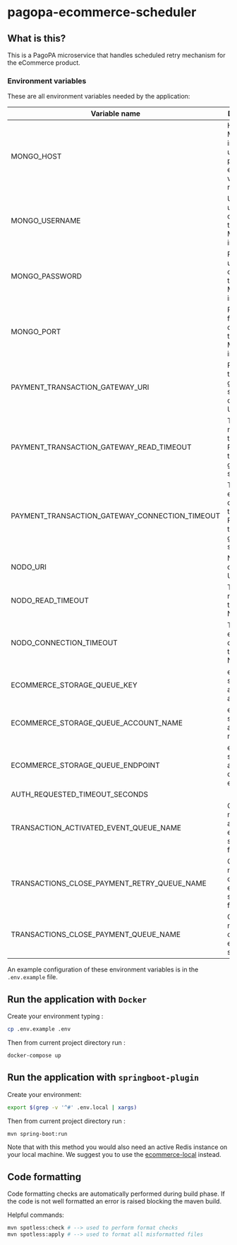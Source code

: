 # pagopa-ecommerce-scheduler

## What is this?

This is a PagoPA microservice that handles scheduled retry mechanism for the eCommerce product.

### Environment variables

These are all environment variables needed by the application:

| Variable name                                  | Description                                                                       | type   | default |
|------------------------------------------------|-----------------------------------------------------------------------------------|--------|---------|
| MONGO_HOST                                     | Host where MongoDB instance used to persise events and view resides               | string |
| MONGO_USERNAME                                 | Username used for connecting to MongoDB instance                                  | string |         |
| MONGO_PASSWORD                                 | Password used for connecting to MongoDB instance                                  | string |         |
| MONGO_PORT                                     | Port used for connecting to MongoDB instance                                      | number |         |
| PAYMENT_TRANSACTION_GATEWAY_URI                | Payment transactions gateway service connection URI                               | string |         |
| PAYMENT_TRANSACTION_GATEWAY_READ_TIMEOUT       | Timeout for requests towards Payment transactions gateway service                 | number |         |
| PAYMENT_TRANSACTION_GATEWAY_CONNECTION_TIMEOUT | Timeout for establishing connections towards Payment transactions gateway service | number |         |
| NODO_URI                                       | Nodo connection URI                                                               | string |         |
| NODO_READ_TIMEOUT                              | Timeout for requests towards Nodo                                                 | number |         |
| NODO_CONNECTION_TIMEOUT                        | Timeout for establishing connections towards Nodo                                 | number |         |
| ECOMMERCE_STORAGE_QUEUE_KEY                    | eCommerce storage account access key                                              | string |         |
| ECOMMERCE_STORAGE_QUEUE_ACCOUNT_NAME           | eCommerce storage account name                                                    | string |         |
| ECOMMERCE_STORAGE_QUEUE_ENDPOINT               | eCommerce storage account queue endpoint                                          | string |         |
| AUTH_REQUESTED_TIMEOUT_SECONDS                 |                                                                                   | string |         |
| TRANSACTION_ACTIVATED_EVENT_QUEUE_NAME         | Queue name for activated events scheduled for retries                             | string |         |
| TRANSACTIONS_CLOSE_PAYMENT_RETRY_QUEUE_NAME    | Queue name for closure events scheduled for retries                               | string |         |
| TRANSACTIONS_CLOSE_PAYMENT_QUEUE_NAME          | Queue name for closure events scheduled                                           | string |         |

An example configuration of these environment variables is in the `.env.example` file.

## Run the application with `Docker`

Create your environment typing :

```sh
cp .env.example .env
```

Then from current project directory run :

```sh
docker-compose up
```

## Run the application with `springboot-plugin`

Create your environment:

```sh
export $(grep -v '^#' .env.local | xargs)
```

Then from current project directory run :

```sh
mvn spring-boot:run
```

Note that with this method you would also need an active Redis instance on your local machine.
We suggest you to use the [ecommerce-local](https://github.com/pagopa/pagopa-ecommerce-local) instead.

## Code formatting

Code formatting checks are automatically performed during build phase.
If the code is not well formatted an error is raised blocking the maven build.

Helpful commands:

```sh
mvn spotless:check # --> used to perform format checks
mvn spotless:apply # --> used to format all misformatted files
```
